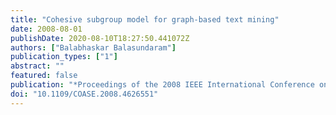 ```yaml
---
title: "Cohesive subgroup model for graph-based text mining"
date: 2008-08-01
publishDate: 2020-08-10T18:27:50.441072Z
authors: ["Balabhaskar Balasundaram"]
publication_types: ["1"]
abstract: ""
featured: false
publication: "*Proceedings of the 2008 IEEE International Conference on Automation Science and Engineering (CASE 2008)*"
doi: "10.1109/COASE.2008.4626551"
---
```


